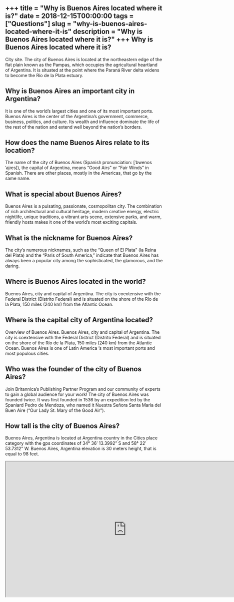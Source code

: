 +++
title = "Why is Buenos Aires located where it is?"
date = 2018-12-15T00:00:00
tags = ["Questions"]
slug = "why-is-buenos-aires-located-where-it-is"
description = "Why is Buenos Aires located where it is?"
+++
Why is Buenos Aires located where it is?
----------------------------------------

City site. The city of Buenos Aires is located at the northeastern edge of the flat plain known as the Pampas, which occupies the agricultural heartland of Argentina. It is situated at the point where the Paraná River delta widens to become the Río de la Plata estuary.

Why is Buenos Aires an important city in Argentina?
---------------------------------------------------

It is one of the world’s largest cities and one of its most important ports. Buenos Aires is the center of the Argentina’s government, commerce, business, politics, and culture. Its wealth and influence dominate the life of the rest of the nation and extend well beyond the nation’s borders.

How does the name Buenos Aires relate to its location?
------------------------------------------------------

The name of the city of Buenos Aires (Spanish pronunciation: \[ˈbwenos ˈajɾes\]), the capital of Argentina, means “Good Airs” or “Fair Winds” in Spanish. There are other places, mostly in the Americas, that go by the same name.

What is special about Buenos Aires?
-----------------------------------

Buenos Aires is a pulsating, passionate, cosmopolitan city. The combination of rich architectural and cultural heritage, modern creative energy, electric nightlife, unique traditions, a vibrant arts scene, extensive parks, and warm, friendly hosts makes it one of the world’s most exciting capitals.

What is the nickname for Buenos Aires?
--------------------------------------

The city’s numerous nicknames, such as the “Queen of El Plata” (la Reina del Plata) and the “Paris of South America,” indicate that Buenos Aires has always been a popular city among the sophisticated, the glamorous, and the daring.

Where is Buenos Aires located in the world?
-------------------------------------------

Buenos Aires, city and capital of Argentina. The city is coextensive with the Federal District (Distrito Federal) and is situated on the shore of the Río de la Plata, 150 miles (240 km) from the Atlantic Ocean.

Where is the capital city of Argentina located?
-----------------------------------------------

Overview of Buenos Aires. Buenos Aires, city and capital of Argentina. The city is coextensive with the Federal District (Distrito Federal) and is situated on the shore of the Río de la Plata, 150 miles (240 km) from the Atlantic Ocean. Buenos Aires is one of Latin America ’s most important ports and most populous cities.

Who was the founder of the city of Buenos Aires?
------------------------------------------------

Join Britannica’s Publishing Partner Program and our community of experts to gain a global audience for your work! The city of Buenos Aires was founded twice. It was first founded in 1536 by an expedition led by the Spaniard Pedro de Mendoza, who named it Nuestra Señora Santa María del Buen Aire (“Our Lady St. Mary of the Good Air”).

How tall is the city of Buenos Aires?
-------------------------------------

Buenos Aires, Argentina is located at Argentina country in the Cities place category with the gps coordinates of 34° 36′ 13.3992” S and 58° 22′ 53.7312” W. Buenos Aires, Argentina elevation is 30 meters height, that is equal to 98 feet.

<iframe allow="accelerometer; autoplay; clipboard-write; encrypted-media; gyroscope; picture-in-picture" allowfullscreen="" class="__youtube_prefs__  epyt-is-override  no-lazyload" data-no-lazy="1" data-origheight="433" data-origwidth="770" data-skipgform_ajax_framebjll="" height="433" id="_ytid_86042" loading="lazy" src="https://www.youtube.com/embed/KmNNS-EsgT0?enablejsapi=1&autoplay=0&cc_load_policy=0&cc_lang_pref=&iv_load_policy=1&loop=0&modestbranding=0&rel=1&fs=1&playsinline=0&autohide=2&theme=dark&color=red&controls=1&" title="YouTube player" width="770"></iframe>
